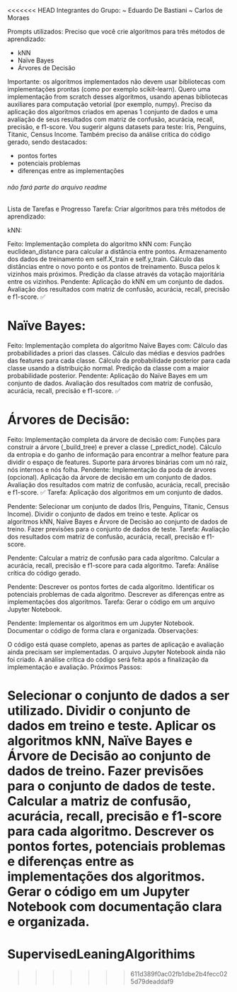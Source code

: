 <<<<<<< HEAD
Integrantes do Grupo:
~ Eduardo De Bastiani
~ Carlos de Moraes




Prompts utilizados:
Preciso que você crie algoritmos para três métodos de aprendizado:
- kNN
- Naïve Bayes
- Árvores de Decisão

Importante: os algoritmos implementados não devem usar bibliotecas com implementações prontas (como por exemplo scikit-learn). Quero uma implementação from scratch desses algoritmos, usando apenas bibliotecas auxiliares para computação vetorial (por exemplo, numpy).
Preciso da aplicação dos algoritmos criados em apenas 1 conjunto de dados e uma avaliação de seus resultados com matriz de confusão, acurácia, recall, precisão,  e f1-score. Vou sugerir alguns datasets para teste:  Iris, Penguins, Titanic, Census Income.
Também preciso da análise crítica do código gerado, sendo destacados:
- pontos fortes
- potenciais problemas
- diferenças entre as implementações 





###### não fará parte do arquivo readme
Lista de Tarefas e Progresso
Tarefa: Criar algoritmos para três métodos de aprendizado:

kNN:

Feito:
Implementação completa do algoritmo kNN com:
Função euclidean_distance para calcular a distância entre pontos.
Armazenamento dos dados de treinamento em self.X_train e self.y_train.
Cálculo das distâncias entre o novo ponto e os pontos de treinamento.
Busca pelos k vizinhos mais próximos.
Predição da classe através da votação majoritária entre os vizinhos.
Pendente:
Aplicação do kNN em um conjunto de dados.
Avaliação dos resultados com matriz de confusão, acurácia, recall, precisão e f1-score. ✅


# Naïve Bayes:

Feito:
Implementação completa do algoritmo Naïve Bayes com:
Cálculo das probabilidades a priori das classes.
Cálculo das médias e desvios padrões das features para cada classe.
Cálculo da probabilidade posterior para cada classe usando a distribuição normal.
Predição da classe com a maior probabilidade posterior.
Pendente:
Aplicação do Naïve Bayes em um conjunto de dados.
Avaliação dos resultados com matriz de confusão, acurácia, recall, precisão e f1-score. ✅


# Árvores de Decisão:

Feito:
Implementação completa da árvore de decisão com:
Funções para construir a árvore (_build_tree) e prever a classe (_predict_node).
Cálculo da entropia e do ganho de informação para encontrar a melhor feature para dividir o espaço de features.
Suporte para árvores binárias com um nó raiz, nós internos e nós folha.
Pendente:
Implementação da poda de árvores (opcional).
Aplicação da árvore de decisão em um conjunto de dados.
Avaliação dos resultados com matriz de confusão, acurácia, recall, precisão e f1-score. ✅
Tarefa: Aplicação dos algoritmos em um conjunto de dados.

Pendente:
Selecionar um conjunto de dados (Iris, Penguins, Titanic, Census Income).
Dividir o conjunto de dados em treino e teste.
Aplicar os algoritmos kNN, Naïve Bayes e Árvore de Decisão ao conjunto de dados de treino.
Fazer previsões para o conjunto de dados de teste.
Tarefa: Avaliação dos resultados com matriz de confusão, acurácia, recall, precisão e f1-score.

Pendente:
Calcular a matriz de confusão para cada algoritmo.
Calcular a acurácia, recall, precisão e f1-score para cada algoritmo.
Tarefa: Análise crítica do código gerado.

Pendente:
Descrever os pontos fortes de cada algoritmo.
Identificar os potenciais problemas de cada algoritmo.
Descrever as diferenças entre as implementações dos algoritmos.
Tarefa: Gerar o código em um arquivo Jupyter Notebook.

Pendente:
Implementar os algoritmos em um Jupyter Notebook.
Documentar o código de forma clara e organizada.
Observações:

O código está quase completo, apenas as partes de aplicação e avaliação ainda precisam ser implementadas.
O arquivo Jupyter Notebook ainda não foi criado.
A análise crítica do código será feita após a finalização da implementação e avaliação.
Próximos Passos:

Selecionar o conjunto de dados a ser utilizado.
Dividir o conjunto de dados em treino e teste.
Aplicar os algoritmos kNN, Naïve Bayes e Árvore de Decisão ao conjunto de dados de treino.
Fazer previsões para o conjunto de dados de teste.
Calcular a matriz de confusão, acurácia, recall, precisão e f1-score para cada algoritmo.
Descrever os pontos fortes, potenciais problemas e diferenças entre as implementações dos algoritmos.
Gerar o código em um Jupyter Notebook com documentação clara e organizada.
=======
# SupervisedLeaningAlgorithims
>>>>>>> 611d389f0ac02fb1dbe2b4fecc025d79deaddaf9
